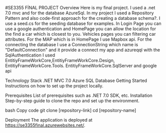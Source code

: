 #SE3355 FİNAL PROJECT
Overview
Here is my final project. I used a .net 7.0 mvc and for the database AzureSql. In my project I used a Repository Pattern and also code-first approach for the creating a database schema?. I use a seed.cs for the seeding database for examples. In Login Page you can use a google authentication and HomePage you can allow the location for the find a car which is closest to you. Vehicles pages you can filtering car attributes. For the MAP which is in HomePage I use Mapbox api. For the connecting the database I use a ConnectionString which name is "DefaultConnection" and it provide a connect my app and azureqql with the SqlAuthentication
I used EntitiyFrameWorkCore,EntitiyFrameWorkCore.Design, EntitiyFrameWorkCore.Tools. EntitiyFrameWorkCore.SqlServer and google api 


Technology Stack
.NET MVC 7.0
Azure SQL Database
Getting Started
Instructions on how to set up the project locally.

Prerequisites
List of prerequisites such as .NET 7.0 SDK, etc.
Installation
Step-by-step guide to clone the repo and set up the environment.

bash
Copy code
git clone [repository-link]
cd [repository-name]


Deployment
The application is deployed at https://se3355final.azurewebsites.net/.

